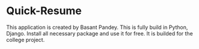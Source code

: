 # Quick-Resume
This application is created by Basant Pandey. This is fully build in Python, Django. Install all necessary package and use it for free. 
It is builded for the college project.

